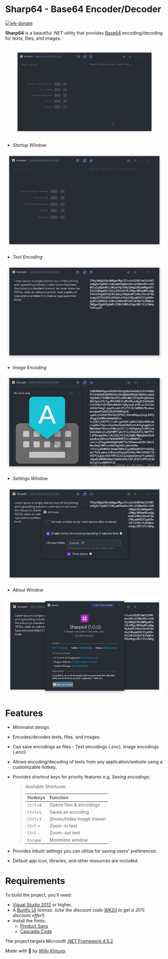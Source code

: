# Sharp64 - Base64 Encoder/Decoder
[![wk-donate](https://img.shields.io/badge/BuyMeACoffee-Donate-orange.svg)](https://www.buymeacoffee.com/willykimura)

**Sharp64** is a beautiful .NET utility that provides [Base64]( https://en.wikipedia.org/wiki/Base64 ) encoding/decoding for texts, files, and images.

![sharp64-preview](Assets/Previews/sharp64-preview.gif)

- *Startup Window*

![sharp64-startup-window](Assets/Previews/sharp64-window.png)

- *Text Encoding*

![sharp64-text-encoding](Assets/Previews/sharp64-text-encoding.png)

- *Image Encoding*

![sharp64-image-encoding](Assets/Previews/sharp64-image-encoding.PNG)

- *Settings Window*

![sharp64-settings](Assets/Previews/sharp64-settings.png)

- *About Window*

![sharp64-about](Assets/Previews/sharp64-about.png)

# Features

- Minimalist design.

- Encodes/decodes texts, files, and images.

- Can save encodings as files - Text encodings (.*enc*), Image encodings (.*enci*)

- Allows encoding/decoding of texts from any application/website using a customizable hotkey.

- Provides shortcut keys for priority features e.g. *Saving encodings*.

  > Available Shortcuts:
  >
  > | Hotkeys    | Function                 |
  > | ---------- | ------------------------ |
  > | `Ctrl`+`O` | Opens files & encodings  |
  > | `Ctrl`+`S` | Saves an encoding        |
  > | `Ctrl`+`I` | Shows/hides Image Viewer |
  > | `Ctrl` `+` | Zoom-in text             |
  > | `Ctrl` `-` | Zoom-out text            |
  > | `Escape`   | Minimizes window         |

- Provides inbuilt settings you can utilize for saving users' preferences.

- Default app icon, libraries, and other resources are included.

# Requirements

To build the project, you'll need:

- [Visual Studio 2012](https://visualstudio.microsoft.com/downloads/) or higher.
- A [Bunifu UI](https://bunifuframework.com/ref/Willy) license. (*Use the discount code [WK20]( https://bunifuframework.com/pricing) to get a 20% discount offer!*)
- Install the fonts:
  - [Product Sans](https://befonts.com/product-sans-font.html)
  - [Cascadia Code]( https://github.com/microsoft/cascadia-code/releases )

The project targets Microsoft [.NET Framework 4.5.2](https://www.microsoft.com/en-us/download/details.aspx?id=42642).



*Made with* 💛 *by* [*Willy Kimura*]([https://github.com/Willy-Kimura).